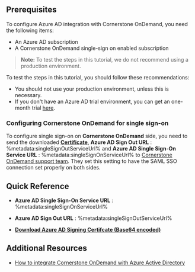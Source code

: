 ## Prerequisites

To configure Azure AD integration with Cornerstone OnDemand, you need the following items:

- An Azure AD subscription
- A Cornerstone OnDemand single-sign on enabled subscription

> **Note:**
> To test the steps in this tutorial, we do not recommend using a production environment.

To test the steps in this tutorial, you should follow these recommendations:

- You should not use your production environment, unless this is necessary.
- If you don't have an Azure AD trial environment, you can get an one-month trial [here](https://azure.microsoft.com/pricing/free-trial/).

### Configuring Cornerstone OnDemand for single sign-on

To configure single sign-on on **Cornerstone OnDemand** side, you need to send the downloaded **[Certificate](%metadata:certificateDownloadBase64Url%)**, **Azure AD Sign Out URL** : %metadata:singleSignOutServiceUrl% and **Azure AD Single Sign-On Service URL** : %metadata:singleSignOnServiceUrl%  to [Cornerstone OnDemand support team](mailTo:moreinfo@csod.com). They set this setting to have the SAML SSO connection set properly on both sides.

## Quick Reference

* **Azure AD Single Sign-On Service URL** : %metadata:singleSignOnServiceUrl%

* **Azure AD Sign Out URL** : %metadata:singleSignOutServiceUrl%

* **[Download Azure AD Signing Certifcate (Base64 encoded)](%metadata:certificateDownloadBase64Url%)**

## Additional Resources

* [How to integrate Cornerstone OnDemand with Azure Active Directory](https://docs.microsoft.com/azure/active-directory/active-directory-saas-cornerstone-ondemand-tutorial)
